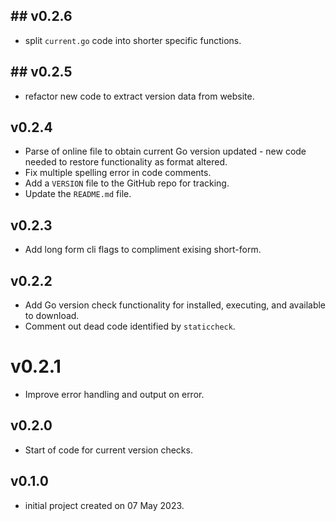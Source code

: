 ## ## v0.2.6
- split `current.go` code into shorter specific functions.

## ## v0.2.5
- refactor new code to extract version data from website.

## v0.2.4
- Parse of online file to obtain current Go version updated - new code needed to restore functionality as format altered.
- Fix multiple spelling error in code comments.
- Add a `VERSION` file to the GitHub repo for tracking.
- Update the `README.md` file.

## v0.2.3
- Add long form cli flags to compliment exising short-form.

## v0.2.2
- Add Go version check functionality for installed, executing, and available to download.
- Comment out dead code identified by `staticcheck`.

# v0.2.1
- Improve error handling and output on error.

## v0.2.0
- Start of code for current version checks.

## v0.1.0
- initial project created on 07 May 2023.
